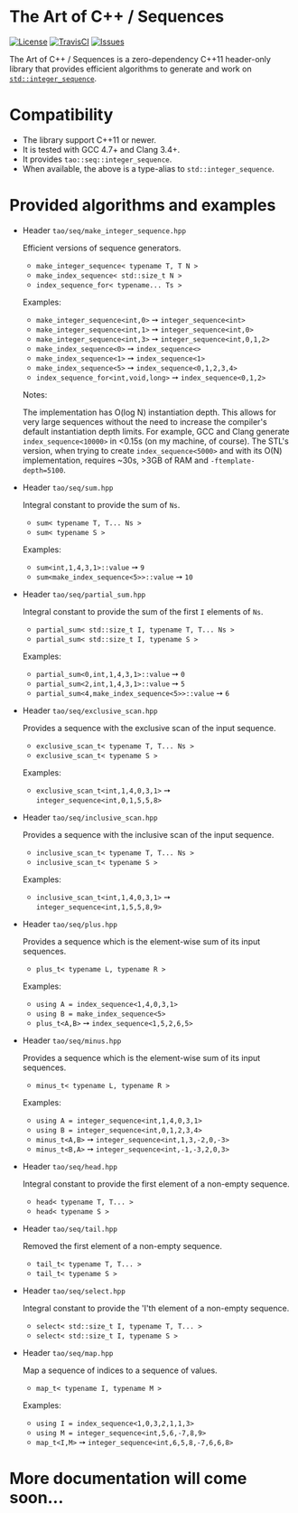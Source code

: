 # The Art of C++ / Sequences

[![License](https://img.shields.io/github/license/taocpp/sequences.svg)](#license)
[![TravisCI](https://travis-ci.org/taocpp/sequences.svg)](https://travis-ci.org/taocpp/sequences)
[![Issues](https://img.shields.io/github/issues/taocpp/sequences.svg)](https://github.com/taocpp/sequences/issues)

The Art of C++ / Sequences is a zero-dependency C++11 header-only library that provides efficient algorithms to generate and work on [`std::integer_sequence`](http://en.cppreference.com/w/cpp/utility/integer_sequence).

# Compatibility

* The library support C++11 or newer.
* It is tested with GCC 4.7+ and Clang 3.4+.
* It provides `tao::seq::integer_sequence`.
* When available, the above is a type-alias to `std::integer_sequence`.

# Provided algorithms and examples

* Header `tao/seq/make_integer_sequence.hpp`

  Efficient versions of sequence generators.

  * `make_integer_sequence< typename T, T N >`
  * `make_index_sequence< std::size_t N >`
  * `index_sequence_for< typename... Ts >`

  Examples:

  * `make_integer_sequence<int,0>` ➙ `integer_sequence<int>`
  * `make_integer_sequence<int,1>` ➙ `integer_sequence<int,0>`
  * `make_integer_sequence<int,3>` ➙ `integer_sequence<int,0,1,2>`
  * `make_index_sequence<0>` ➙ `index_sequence<>`
  * `make_index_sequence<1>` ➙ `index_sequence<1>`
  * `make_index_sequence<5>` ➙ `index_sequence<0,1,2,3,4>`
  * `index_sequence_for<int,void,long>` ➙ `index_sequence<0,1,2>`

  Notes:

  The implementation has O(log N) instantiation depth. This allows for very large sequences without the need to increase the compiler's default instantiation depth limits. For example, GCC and Clang generate `index_sequence<10000>` in <0.15s (on my machine, of course). The STL's version, when trying to create `index_sequence<5000>` and with its O(N) implementation, requires ~30s, >3GB of RAM and `-ftemplate-depth=5100`.

* Header `tao/seq/sum.hpp`

  Integral constant to provide the sum of `Ns`.

  * `sum< typename T, T... Ns >`
  * `sum< typename S >`

  Examples:

  * `sum<int,1,4,3,1>::value` ➙ `9`
  * `sum<make_index_sequence<5>>::value` ➙ `10`

* Header `tao/seq/partial_sum.hpp`

  Integral constant to provide the sum of the first `I` elements of `Ns`.

  * `partial_sum< std::size_t I, typename T, T... Ns >`
  * `partial_sum< std::size_t I, typename S >`

  Examples:

  * `partial_sum<0,int,1,4,3,1>::value` ➙ `0`
  * `partial_sum<2,int,1,4,3,1>::value` ➙ `5`
  * `partial_sum<4,make_index_sequence<5>>::value` ➙ `6`

* Header `tao/seq/exclusive_scan.hpp`

  Provides a sequence with the exclusive scan of the input sequence.

  * `exclusive_scan_t< typename T, T... Ns >`
  * `exclusive_scan_t< typename S >`

  Examples:

  * `exclusive_scan_t<int,1,4,0,3,1>` ➙ `integer_sequence<int,0,1,5,5,8>`

* Header `tao/seq/inclusive_scan.hpp`

  Provides a sequence with the inclusive scan of the input sequence.

  * `inclusive_scan_t< typename T, T... Ns >`
  * `inclusive_scan_t< typename S >`

  Examples:

  * `inclusive_scan_t<int,1,4,0,3,1>` ➙ `integer_sequence<int,1,5,5,8,9>`

* Header `tao/seq/plus.hpp`

  Provides a sequence which is the element-wise sum of its input sequences.

  * `plus_t< typename L, typename R >`

  Examples:

  * `using A = index_sequence<1,4,0,3,1>`
  * `using B = make_index_sequence<5>`
  * `plus_t<A,B>` ➙ `index_sequence<1,5,2,6,5>`

* Header `tao/seq/minus.hpp`

  Provides a sequence which is the element-wise sum of its input sequences.

  * `minus_t< typename L, typename R >`

  Examples:

  * `using A = integer_sequence<int,1,4,0,3,1>`
  * `using B = integer_sequence<int,0,1,2,3,4>`
  * `minus_t<A,B>` ➙ `integer_sequence<int,1,3,-2,0,-3>`
  * `minus_t<B,A>` ➙ `integer_sequence<int,-1,-3,2,0,3>`

* Header `tao/seq/head.hpp`

  Integral constant to provide the first element of a non-empty sequence.

  * `head< typename T, T... >`
  * `head< typename S >`

* Header `tao/seq/tail.hpp`

  Removed the first element of a non-empty sequence.

  * `tail_t< typename T, T... >`
  * `tail_t< typename S >`


* Header `tao/seq/select.hpp`

  Integral constant to provide the 'I'th element of a non-empty sequence.

  * `select< std::size_t I, typename T, T... >`
  * `select< std::size_t I, typename S >`

* Header `tao/seq/map.hpp`

  Map a sequence of indices to a sequence of values.

  * `map_t< typename I, typename M >`

  Examples:

  * `using I = index_sequence<1,0,3,2,1,1,3>`
  * `using M = integer_sequence<int,5,6,-7,8,9>`
  * `map_t<I,M>` ➙ `integer_sequence<int,6,5,8,-7,6,6,8>`

# More documentation will come soon...

